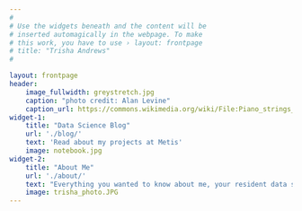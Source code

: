 ```yaml
---
#
# Use the widgets beneath and the content will be
# inserted automagically in the webpage. To make
# this work, you have to use › layout: frontpage
# title: "Trisha Andrews"
#

layout: frontpage
header:
    image_fullwidth: greystretch.jpg
    caption: "photo credit: Alan Levine"
    caption_url: https://commons.wikimedia.org/wiki/File:Piano_strings_6.jpg
widget-1:
    title: "Data Science Blog"
    url: './blog/'
    text: 'Read about my projects at Metis'
    image: notebook.jpg
widget-2:
    title: "About Me"
    url: './about/'
    text: "Everything you wanted to know about me, your resident data scientist and blogger"
    image: trisha_photo.JPG
---
```


